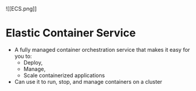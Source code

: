 ![[ECS.png]]
# Elastic Container Service
- A fully managed container orchestration service that makes it easy for you to:
	- Deploy,
	- Manage,
	- Scale containerized applications
- Can use it to run, stop, and manage containers on a cluster

